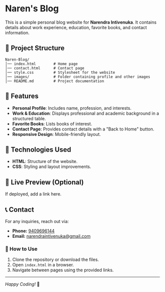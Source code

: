 # Naren's Blog

This is a simple personal blog website for **Narendra Intivenuka**. It contains details about work experience, education, favorite books, and contact information.

## 📁 Project Structure
```
Naren-Blog/
│── index.html        # Home page
│── contact.html      # Contact page
│── style.css         # Stylesheet for the website
│── images/           # Folder containing profile and other images
│── README.md         # Project documentation
```

## 🚀 Features
- **Personal Profile**: Includes name, profession, and interests.
- **Work & Education**: Displays professional and academic background in a structured table.
- **Favorite Books**: Lists books of interest.
- **Contact Page**: Provides contact details with a "Back to Home" button.
- **Responsive Design**: Mobile-friendly layout.

## 📜 Technologies Used
- **HTML**: Structure of the website.
- **CSS**: Styling and layout improvements.

## 🔗 Live Preview (Optional)
If deployed, add a link here.

## 📞 Contact
For any inquiries, reach out via:
- **Phone:** [9409696144](tel:+919409696144)
- **Email:** [narendraintivenuka@gmail.com](mailto:narendraintivenuka@gmail.com)

### 📌 How to Use
1. Clone the repository or download the files.
2. Open `index.html` in a browser.
3. Navigate between pages using the provided links.

---
*Happy Coding!* 🚀
